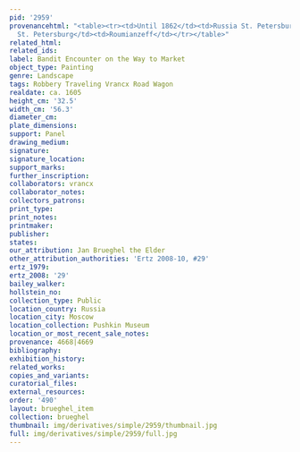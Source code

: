 ```yaml
---
pid: '2959'
provenancehtml: "<table><tr><td>Until 1862</td><td>Russia St. Petersburg</td><td>Hermitage</td></tr><tr><td>1862</td><td>Russia
  St. Petersburg</td><td>Roumianzeff</td></tr></table>"
related_html:
related_ids:
label: Bandit Encounter on the Way to Market
object_type: Painting
genre: Landscape
tags: Robbery Traveling Vrancx Road Wagon
realdate: ca. 1605
height_cm: '32.5'
width_cm: '56.3'
diameter_cm:
plate_dimensions:
support: Panel
drawing_medium:
signature:
signature_location:
support_marks:
further_inscription:
collaborators: vrancx
collaborator_notes:
collectors_patrons:
print_type:
print_notes:
printmaker:
publisher:
states:
our_attribution: Jan Brueghel the Elder
other_attribution_authorities: 'Ertz 2008-10, #29'
ertz_1979:
ertz_2008: '29'
bailey_walker:
hollstein_no:
collection_type: Public
location_country: Russia
location_city: Moscow
location_collection: Pushkin Museum
location_or_most_recent_sale_notes:
provenance: 4668|4669
bibliography:
exhibition_history:
related_works:
copies_and_variants:
curatorial_files:
external_resources:
order: '490'
layout: brueghel_item
collection: brueghel
thumbnail: img/derivatives/simple/2959/thumbnail.jpg
full: img/derivatives/simple/2959/full.jpg
---
```

